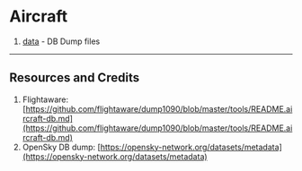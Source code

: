 # Aircraft

1. [data](data) - DB Dump files

----

## Resources and Credits

1. Flightaware: [https://github.com/flightaware/dump1090/blob/master/tools/README.aircraft-db.md](https://github.com/flightaware/dump1090/blob/master/tools/README.aircraft-db.md)
2. OpenSky DB dump: [https://opensky-network.org/datasets/metadata](https://opensky-network.org/datasets/metadata)

